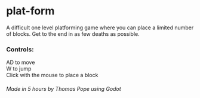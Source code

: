 # plat-form
A difficult one level platforming game where you can place a limited number of blocks. Get to the end in as few deaths as possible.

### Controls:
AD to move  
W to jump  
Click with the mouse to place a block  

###### Made in 5 hours by Thomas Pope using Godot
